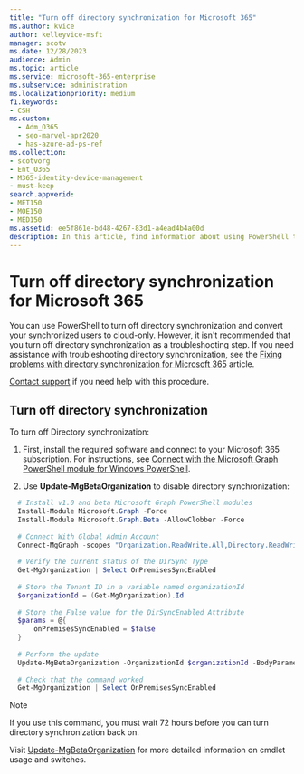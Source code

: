 ```yaml
---
title: "Turn off directory synchronization for Microsoft 365"
ms.author: kvice
author: kelleyvice-msft
manager: scotv
ms.date: 12/28/2023
audience: Admin
ms.topic: article
ms.service: microsoft-365-enterprise
ms.subservice: administration
ms.localizationpriority: medium
f1.keywords:
- CSH
ms.custom:
  - Adm_O365
  - seo-marvel-apr2020
  - has-azure-ad-ps-ref
ms.collection:
- scotvorg
- Ent_O365
- M365-identity-device-management
- must-keep
search.appverid:
- MET150
- MOE150
- MED150
ms.assetid: ee5f861e-bd48-4267-83d1-a4ead4b4a00d
description: In this article, find information about using PowerShell to turn off directory synchronization for Microsoft 365.
---
```


# Turn off directory synchronization for Microsoft 365

You can use PowerShell to turn off directory synchronization and convert your synchronized users to cloud-only. However, it isn't recommended that you turn off directory synchronization as a troubleshooting step. If you need assistance with troubleshooting directory synchronization, see the [Fixing problems with directory synchronization for Microsoft 365](fix-problems-with-directory-synchronization.md) article.
  
[Contact support](https://support.office.com/article/32a17ca7-6fa0-4870-8a8d-e25ba4ccfd4b) if you need help with this procedure.
  
## Turn off directory synchronization

To turn off Directory synchronization:
  
1. First, install the required software and connect to your Microsoft 365 subscription. For instructions, see [Connect with the Microsoft Graph PowerShell module for Windows PowerShell](/microsoft-365/enterprise/connect-to-microsoft-365-powershell#connect-with-microsoft-graph-powershell).

2. Use **Update-MgBetaOrganization** to disable directory synchronization:

  ```powershell
    # Install v1.0 and beta Microsoft Graph PowerShell modules 
    Install-Module Microsoft.Graph -Force
    Install-Module Microsoft.Graph.Beta -AllowClobber -Force 
    
    # Connect With Global Admin Account
    Connect-MgGraph -scopes "Organization.ReadWrite.All,Directory.ReadWrite.All" 
    
    # Verify the current status of the DirSync Type
    Get-MgOrganization | Select OnPremisesSyncEnabled 
    
    # Store the Tenant ID in a variable named organizationId
    $organizationId = (Get-MgOrganization).Id 
    
    # Store the False value for the DirSyncEnabled Attribute
    $params = @{
    	onPremisesSyncEnabled = $false
    }
    
    # Perform the update
    Update-MgBetaOrganization -OrganizationId $organizationId -BodyParameter $params 
    
    # Check that the command worked
    Get-MgOrganization | Select OnPremisesSyncEnabled
  ```

>[!Note]
>If you use this command, you must wait 72 hours before you can turn directory synchronization back on.

Visit [Update-MgBetaOrganization](/powershell/module/microsoft.graph.beta.identity.directorymanagement/update-mgbetaorganization) for more detailed information on cmdlet usage and switches.
